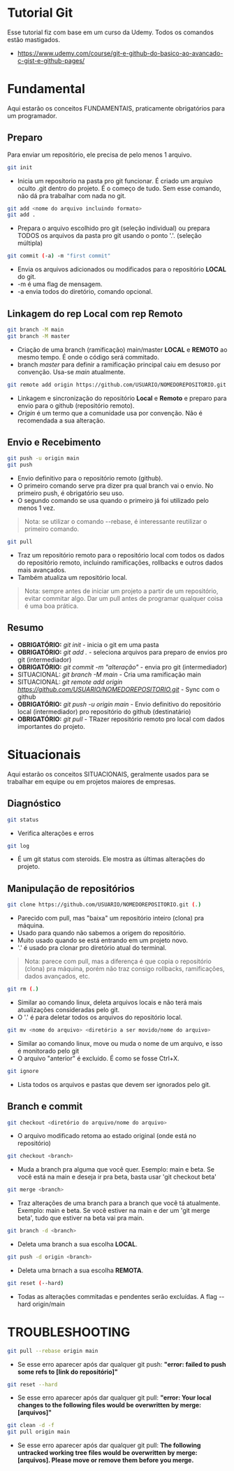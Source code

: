 # Tutorial Git

Esse tutorial fiz com base em um curso da Udemy. Todos os comandos estão mastigados.

- https://www.udemy.com/course/git-e-github-do-basico-ao-avancado-c-gist-e-github-pages/

# Fundamental

Aqui estarão os conceitos FUNDAMENTAIS, praticamente obrigatórios para um programador.

## Preparo

Para enviar um repositório, ele precisa de pelo menos 1 arquivo.

```bash
git init
```

- Inicia um reposítorio na pasta pro git funcionar. É criado um arquivo oculto .git dentro do projeto. É o começo de tudo. Sem esse comando, não dá pra trabalhar com nada no git.


```bash
git add <nome do arquivo incluindo formato>
git add .
```

- Prepara o arquivo escolhido pro git (seleção individual) ou prepara TODOS os arquivos da pasta pro git usando o ponto '.'. (seleção múltipla)

```bash
git commit (-a) -m "first commit"
```
- Envia os arquivos adicionados ou modificados para o repositório **LOCAL** do git. 
- -m é uma flag de mensagem. 
- -a envia todos do diretório, comando opcional.

## Linkagem do rep Local com rep Remoto

```bash
git branch -M main
git branch -M master
```

- Criação de uma branch (ramificação) main/master **LOCAL** e **REMOTO** ao mesmo tempo. É onde o código será commitado.
- branch *master* para definir a ramificação principal caiu em desuso por convenção. Usa-se *main* atualmente.

```bash
git remote add origin https://github.com/USUARIO/NOMEDOREPOSITORIO.git
```

- Linkagem e sincronização do repositório **Local** e **Remoto** e preparo para envio para o github (repositório remoto).
- *Origin* é um termo que a comunidade usa por convenção. Não é recomendada a sua alteração.

## Envio e Recebimento

```bash
git push -u origin main
git push
```
- Envio definitivo para o repositório remoto (github).
- O primeiro comando serve pra dizer pra qual branch vai o envio. No primeiro push, é obrigatório seu uso.
- O segundo comando se usa quando o primeiro já foi utilizado pelo menos 1 vez.
> Nota: se utilizar o comando --rebase, é interessante reutilizar o primeiro comando.

```bash
git pull
```

- Traz um repositório remoto para o repositório local com todos os dados do repositório remoto, incluindo ramificações, rollbacks e outros dados mais avançados.
- Também atualiza um repositório local.
> Nota: sempre antes de iniciar um projeto a partir de um repositório, evitar commitar algo. Dar um pull antes de programar qualquer coisa é uma boa prática.

## Resumo

- **OBRIGATÓRIO:** *git init* - inicia o git em uma pasta
- **OBRIGATÓRIO:** *git add .* - seleciona arquivos para preparo de envios pro git (intermediador)
- **OBRIGATÓRIO:** *git commit -m "alteração"* - envia pro git (intermediador)
- SITUACIONAL: *git branch -M main* - Cria uma ramificação main
- SITUACIONAL: *git remote add origin https://github.com/USUARIO/NOMEDOREPOSITORIO.git* - Sync com o github
- **OBRIGATÓRIO:** *git push -u origin main* - Envio definitivo do repositório local (intermediador) pro repositório do github (destinatário)
- **OBRIGATÓRIO:** *git pull* - TRazer repositório remoto pro local com dados importantes do projeto.


# Situacionais

Aqui estarão os conceitos SITUACIONAIS, geralmente usados para se trabalhar em equipe ou em projetos maiores de empresas.

## Diagnóstico

```bash
git status
```
- Verifica alterações e erros

```bash
git log
```
- É um git status com steroids. Ele mostra as últimas alterações do projeto.

## Manipulação de repositórios

```bash
git clone https://github.com/USUARIO/NOMEDOREPOSITORIO.git (.)
```

- Parecido com pull, mas "baixa" um repositório inteiro (clona) pra máquina.
- Usado para quando não sabemos a origem do repositório.
- Muito usado quando se está entrando em um projeto novo.
- '.' é usado pra clonar pro diretório atual do terminal.
> Nota: parece com pull, mas a diferença é que copia o repositório (clona) pra máquina, porém não traz consigo rollbacks, ramificações, dados avançados, etc.

```bash
git rm (.)
```
- Similar ao comando linux, deleta arquivos locais e não terá mais atualizações consideradas pelo git.
- O '.' é para deletar todos os arquivos do repositório local.

```bash
git mv <nome do arquivo> <diretório a ser movido/nome do arquivo>
```
- Similar ao comando linux, move ou muda o nome de um arquivo, e isso é monitorado pelo git
- O arquivo "anterior" é excluido. É como se fosse Ctrl+X.

```bash
git ignore
```
- Lista todos os arquivos e pastas que devem ser ignorados pelo git.

## Branch e commit

```bash
git checkout <diretório do arquivo/nome do arquivo>
```
- O arquivo modificado retoma ao estado original (onde está no repositório)

```bash
git checkout <branch>
```
- Muda a branch pra alguma que você quer. Esemplo: main e beta. Se você está na main e deseja ir pra beta, basta usar 'git checkout beta'

```bash
git merge <branch>
```
- Traz alterações de uma branch para a branch que você tá atualmente. Exemplo: main e beta. Se você estiver na main e der um 'git merge beta', tudo que estiver na beta vai pra main.

```bash
git branch -d <branch>
```
- Deleta uma branch a sua escolha **LOCAL**.

```bash
git push -d origin <branch>
```
- Deleta uma brnach a sua escolha **REMOTA**.


```bash
git reset (--hard)
```
- Todas as alterações commitadas e pendentes serão excluídas. A flag --hard origin/main


# TROUBLESHOOTING

```bash
git pull --rebase origin main
```
- Se esse erro aparecer após dar qualquer git push: **"error: failed to push some refs to [link do repositório]"**

```bash
git reset --hard
```
- Se esse erro aparecer após dar qualquer git pull: **"error: Your local changes to the following files would be overwritten by merge: [arquivos]"**

```bash
git clean -d -f
git pull origin main
```
- Se esse erro aparecer após dar qualquer git pull: **The following untracked working tree files would be overwritten by merge: [arquivos]. Please move or remove them before you merge.**
